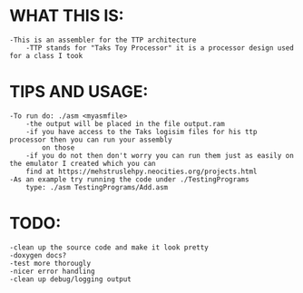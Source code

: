 # WHAT THIS IS:
	-This is an assembler for the TTP architecture
		-TTP stands for "Taks Toy Processor" it is a processor design used for a class I took
# TIPS AND USAGE:
	-To run do: ./asm <myasmfile>
		-the output will be placed in the file output.ram
		-if you have access to the Taks logisim files for his ttp processor then you can run your assembly
			on those
		-if you do not then don't worry you can run them just as easily on the emulator I created which you can 
		find at https://mehstruslehpy.neocities.org/projects.html
	-As an example try running the code under ./TestingPrograms
		type: ./asm TestingPrograms/Add.asm
# TODO:
	-clean up the source code and make it look pretty
	-doxygen docs?
	-test more thorougly
	-nicer error handling
	-clean up debug/logging output
